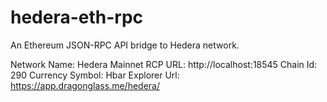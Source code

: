 # hedera-eth-rpc
An Ethereum JSON-RPC API bridge to Hedera network.

Network Name: Hedera Mainnet
RCP URL: http://localhost:18545
Chain Id: 290
Currency Symbol: Hbar
Explorer Url: https://app.dragonglass.me/hedera/
